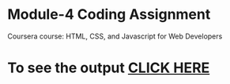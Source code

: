 

# Module-4 Coding Assignment

Coursera course: HTML, CSS, and Javascript for Web Developers

# To see the output [CLICK HERE](https://maheshkulkarni-cg.github.io/module4/index.html)

